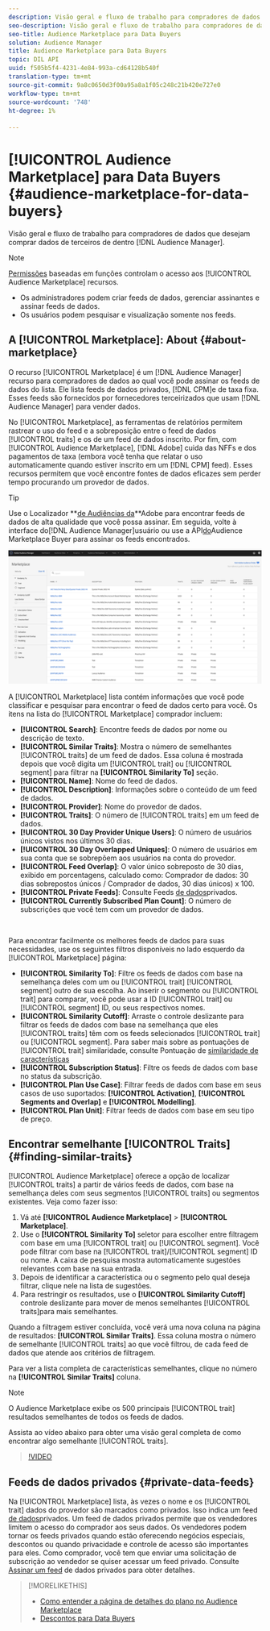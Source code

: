 ```yaml
---
description: Visão geral e fluxo de trabalho para compradores de dados que desejam comprar dados de terceiros de dentro do Audience Manager
seo-description: Visão geral e fluxo de trabalho para compradores de dados que desejam comprar dados de terceiros de dentro do Audience Manager
seo-title: Audience Marketplace para Data Buyers
solution: Audience Manager
title: Audience Marketplace para Data Buyers
topic: DIL API
uuid: f505b5f4-4231-4e84-993a-cd64128b540f
translation-type: tm+mt
source-git-commit: 9a8c0650d3f00a95a8a1f05c248c21b420e727e0
workflow-type: tm+mt
source-wordcount: '748'
ht-degree: 1%

---
```



# [!UICONTROL Audience Marketplace] para Data Buyers {#audience-marketplace-for-data-buyers}

Visão geral e fluxo de trabalho para compradores de dados que desejam comprar dados de terceiros de dentro [!DNL Audience Manager].

>[!NOTE]
>[Permissões](../../../reporting/reports-dashboard.md) baseadas em funções controlam o acesso aos [!UICONTROL Audience Marketplace] recursos.
>
>* Os administradores podem criar feeds de dados, gerenciar assinantes e assinar feeds de dados.
>* Os usuários podem pesquisar e visualização somente nos feeds.


## A [!UICONTROL Marketplace]: About {#about-marketplace}

O recurso [!UICONTROL Marketplace] é um [!DNL Audience Manager] recurso para compradores de dados ao qual você pode assinar os feeds de dados do lista. Ele lista feeds de dados privados, [!DNL CPM]e de taxa fixa. Esses feeds são fornecidos por fornecedores terceirizados que usam [!DNL Audience Manager] para vender dados.

No [!UICONTROL Marketplace], as ferramentas de relatórios permitem rastrear o uso do feed e a sobreposição entre o feed de dados [!UICONTROL traits] e os de um feed de dados inscrito. Por fim, com [!UICONTROL Audience Marketplace], [!DNL Adobe] cuida das NFFs e dos pagamentos de taxa (embora você tenha que relatar o uso automaticamente quando estiver inscrito em um [!DNL CPM] feed). Esses recursos permitem que você encontre fontes de dados eficazes sem perder tempo procurando um provedor de dados.

>[!TIP]
>
>Use o Localizador **[de Audiências da](https://www.adobe-audience-finder.com/)**Adobe para encontrar feeds de dados de alta qualidade que você possa assinar. Em seguida, volte à interface do[!DNL Audience Manager]usuário ou use a API[do](https://bank.demdex.com/portal/swagger/index.html#/Audience_Marketplace_Buyer_API)Audience Marketplace Buyer para assinar os feeds encontrados.

![comprador-mercado-visão geral](assets/buyer-marketplace-overview.png)

A [!UICONTROL Marketplace] lista contém informações que você pode classificar e pesquisar para encontrar o feed de dados certo para você. Os itens na lista do [!UICONTROL Marketplace] comprador incluem:

* **[!UICONTROL Search]**: Encontre feeds de dados por nome ou descrição de texto.
* **[!UICONTROL Similar Traits]**: Mostra o número de semelhantes [!UICONTROL traits] de um feed de dados. Essa coluna é mostrada depois que você digita um [!UICONTROL trait] ou [!UICONTROL segment] para filtrar na **[!UICONTROL Similarity To]** seção.
* **[!UICONTROL Name]**: Nome do feed de dados.
* **[!UICONTROL Description]**: Informações sobre o conteúdo de um feed de dados.
* **[!UICONTROL Provider]**: Nome do provedor de dados.
* **[!UICONTROL Traits]**: O número de [!UICONTROL traits] em um feed de dados.
* **[!UICONTROL 30 Day Provider Unique Users]**: O número de usuários únicos vistos nos últimos 30 dias.
* **[!UICONTROL 30 Day Overlapped Uniques]**: O número de usuários em sua conta que se sobrepõem aos usuários na conta do provedor.
* **[!UICONTROL Feed Overlap]**: O valor único sobreposto de 30 dias, exibido em porcentagens, calculado como: Comprador de dados: 30 dias sobrepostos únicos / Comprador de dados, 30 dias únicos) x 100.
* **[!UICONTROL Private Feeds]**: Consulte Feeds [de dados](../../../features/audience-marketplace/marketplace-private-feeds.md)privados.
* **[!UICONTROL Currently Subscribed Plan Count]**: O número de subscrições que você tem com um provedor de dados.

 

Para encontrar facilmente os melhores feeds de dados para suas necessidades, use os seguintes filtros disponíveis no lado esquerdo da [!UICONTROL Marketplace] página:

* **[!UICONTROL Similarity To]**: Filtre os feeds de dados com base na semelhança deles com um ou [!UICONTROL trait] [!UICONTROL segment] outro de sua escolha. Ao inserir o segmento ou [!UICONTROL trait] para comparar, você pode usar a ID [!UICONTROL trait] ou [!UICONTROL segment] ID, ou seus respectivos nomes.
* **[!UICONTROL Similarity Cutoff]**: Arraste o controle deslizante para filtrar os feeds de dados com base na semelhança que eles [!UICONTROL traits] têm com os feeds selecionados [!UICONTROL trait] ou [!UICONTROL segment]. Para saber mais sobre as pontuações de [!UICONTROL trait] similaridade, consulte Pontuação de [similaridade de características](../../segments/trait-recommendations.md#trait-similarity-score)
* **[!UICONTROL Subscription Status]**: Filtre os feeds de dados com base no status da subscrição.
* **[!UICONTROL Plan Use Case]**: Filtrar feeds de dados com base em seus casos de uso suportados: **[!UICONTROL Activation]**, **[!UICONTROL Segments and Overlap]** e **[!UICONTROL Modelling]**.
* **[!UICONTROL Plan Unit]**: Filtrar feeds de dados com base em seu tipo de preço.

## Encontrar semelhante [!UICONTROL Traits] {#finding-similar-traits}

[!UICONTROL Audience Marketplace] oferece a opção de localizar [!UICONTROL traits] a partir de vários feeds de dados, com base na semelhança deles com seus segmentos [!UICONTROL traits] ou segmentos existentes. Veja como fazer isso:

1. Vá até **[!UICONTROL Audience Marketplace]** > **[!UICONTROL Marketplace]**.
2. Use o **[!UICONTROL Similarity To]** seletor para escolher entre filtragem com base em uma [!UICONTROL trait] ou [!UICONTROL segment]. Você pode filtrar com base na [!UICONTROL trait]/[!UICONTROL segment] ID ou nome. A caixa de pesquisa mostra automaticamente sugestões relevantes com base na sua entrada.
3. Depois de identificar a característica ou o segmento pelo qual deseja filtrar, clique nele na lista de sugestões.
4. Para restringir os resultados, use o **[!UICONTROL Similarity Cutoff]** controle deslizante para mover de menos semelhantes [!UICONTROL traits]para mais semelhantes.

Quando a filtragem estiver concluída, você verá uma nova coluna na página de resultados: **[!UICONTROL Similar Traits]**. Essa coluna mostra o número de semelhante [!UICONTROL traits] ao que você filtrou, de cada feed de dados que atende aos critérios de filtragem.

Para ver a lista completa de características semelhantes, clique no número na **[!UICONTROL Similar Traits]** coluna.

>[!NOTE]
>
> O Audience Marketplace exibe os 500 principais [!UICONTROL trait] resultados semelhantes de todos os feeds de dados.

Assista ao vídeo abaixo para obter uma visão geral completa de como encontrar algo semelhante [!UICONTROL traits].

>[!VIDEO](https://video.tv.adobe.com/v/29370/)

## Feeds de dados privados {#private-data-feeds}

Na [!UICONTROL Marketplace] lista, às vezes o nome e os [!UICONTROL trait] dados do provedor são marcados como privados. Isso indica um feed [de dados](../../../features/audience-marketplace/marketplace-private-feeds.md)privados. Um feed de dados privados permite que os vendedores limitem o acesso do comprador aos seus dados. Os vendedores podem tornar os feeds privados quando estão oferecendo negócios especiais, descontos ou quando privacidade e controle de acesso são importantes para eles. Como comprador, você tem que enviar uma solicitação de subscrição ao vendedor se quiser acessar um feed privado. Consulte [Assinar um feed](../../../features/audience-marketplace/marketplace-data-buyers/marketplace-manage-subscriptions.md#subscript-private-data-feed) de dados privados para obter detalhes.

>[!MORELIKETHIS]
>
>* [Como entender a página de detalhes do plano no Audience Marketplace](../../../features/audience-marketplace/marketplace-data-buyers/marketplace-manage-subscriptions.md#marketplace-buyer-details)
>* [Descontos para Data Buyers](../../../features/audience-marketplace/marketplace-data-buyers/marketplace-manage-subscriptions.md#buyer-discount)

